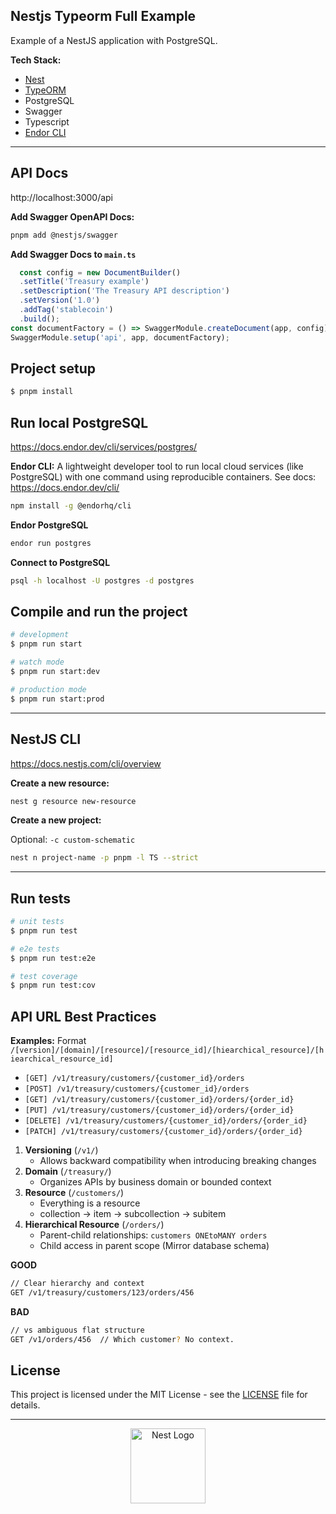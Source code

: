 ## Nestjs Typeorm Full Example

Example of a NestJS application with PostgreSQL.

**Tech Stack:**

- [Nest](https://github.com/nestjs/nest)
- [TypeORM](https://docs.nestjs.com/techniques/database#typeorm-integration)
- PostgreSQL
- Swagger
- Typescript
- [Endor CLI](https://docs.endor.dev/cli/)

----

## API Docs

http://localhost:3000/api

**Add Swagger OpenAPI Docs:**

```bash
pnpm add @nestjs/swagger
```

**Add Swagger Docs to `main.ts`**

```typescript
  const config = new DocumentBuilder()
  .setTitle('Treasury example')
  .setDescription('The Treasury API description')
  .setVersion('1.0')
  .addTag('stablecoin')
  .build();
const documentFactory = () => SwaggerModule.createDocument(app, config);
SwaggerModule.setup('api', app, documentFactory);
```

## Project setup

```bash
$ pnpm install
```

## Run local PostgreSQL

https://docs.endor.dev/cli/services/postgres/

**Endor CLI:**
A lightweight developer tool to run local cloud services (like PostgreSQL) with one command
using reproducible containers. See docs: https://docs.endor.dev/cli/

```bash
npm install -g @endorhq/cli
```

**Endor PostgreSQL**

```bash
endor run postgres
```

**Connect to PostgreSQL**

```bash
psql -h localhost -U postgres -d postgres
```

## Compile and run the project

```bash
# development
$ pnpm run start

# watch mode
$ pnpm run start:dev

# production mode
$ pnpm run start:prod
```

----

## NestJS CLI

https://docs.nestjs.com/cli/overview

**Create a new resource:**

```bash
nest g resource new-resource
```

**Create a new project:**

Optional:
`-c custom-schematic`

```bash 
nest n project-name -p pnpm -l TS --strict
```

----

## Run tests

```bash
# unit tests
$ pnpm run test

# e2e tests
$ pnpm run test:e2e

# test coverage
$ pnpm run test:cov
```

## API URL Best Practices

**Examples:**
Format `/[version]/[domain]/[resource]/[resource_id]/[hiearchical_resource]/[hiearchical_resource_id]`

- `[GET] /v1/treasury/customers/{customer_id}/orders`
- `[POST] /v1/treasury/customers/{customer_id}/orders`
- `[GET] /v1/treasury/customers/{customer_id}/orders/{order_id}`
- `[PUT] /v1/treasury/customers/{customer_id}/orders/{order_id}`
- `[DELETE] /v1/treasury/customers/{customer_id}/orders/{order_id}`
- `[PATCH] /v1/treasury/customers/{customer_id}/orders/{order_id}`

1. **Versioning** (`/v1/`)
    - Allows backward compatibility when introducing breaking changes
2. **Domain** (`/treasury/`)
    - Organizes APIs by business domain or bounded context
3. **Resource** (`/customers/`)
    - Everything is a resource
    - collection → item → subcollection → subitem
4. **Hierarchical Resource** (`/orders/`)
    - Parent-child relationships: `customers ONEtoMANY orders`
    - Child access in parent scope (Mirror database schema)

**GOOD**
```bash
// Clear hierarchy and context
GET /v1/treasury/customers/123/orders/456
```

**BAD**
```bash
// vs ambiguous flat structure
GET /v1/orders/456  // Which customer? No context.
```

## License

This project is licensed under the MIT License - see the [LICENSE](./LICENSE) file for details.

----

<p align="center">
  <a href="http://nestjs.com/" target="blank"><img src="https://nestjs.com/img/logo-small.svg" width="120" alt="Nest Logo" /></a>
</p>


